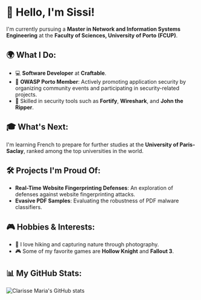 # 👋 Hello, I'm Sissi!

I'm currently pursuing a **Master in Network and Information Systems Engineering** at the **Faculty of Sciences, University of Porto (FCUP)**. 

## 🌍 What I Do:
- 💻 **Software Developer** at **Craftable**.
- 🌟 **OWASP Porto Member**: Actively promoting application security by organizing community events and participating in security-related projects.
- 🔐 Skilled in security tools such as **Fortify**, **Wireshark**, and **John the Ripper**.

## 🎓 What's Next:
I'm learning French to prepare for further studies at the **University of Paris-Saclay**, ranked among the top universities in the world.

## 🛠️ Projects I'm Proud Of:
- **Real-Time Website Fingerprinting Defenses**: An exploration of defenses against website fingerprinting attacks.
- **Evasive PDF Samples**: Evaluating the robustness of PDF malware classifiers.

## 🎮 Hobbies & Interests:
- 🥾 I love hiking and capturing nature through photography.
- 🎮 Some of my favorite games are **Hollow Knight** and **Fallout 3**.

## 📊 My GitHub Stats:
![Clarisse Maria's GitHub stats](https://github-readme-stats.vercel.app/api?username=MitsukiS16&show_icons=true&theme=radical)
